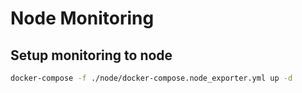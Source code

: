 # Node Monitoring

## Setup monitoring to node
```bash
docker-compose -f ./node/docker-compose.node_exporter.yml up -d
```
